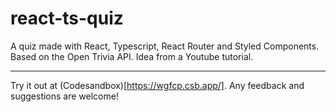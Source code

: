 # react-ts-quiz

A quiz made with React, Typescript, React Router and Styled Components. Based on the Open Trivia API. Idea from a Youtube tutorial.

---

Try it out at (Codesandbox)[https://wgfcp.csb.app/]. Any feedback and suggestions are welcome!
